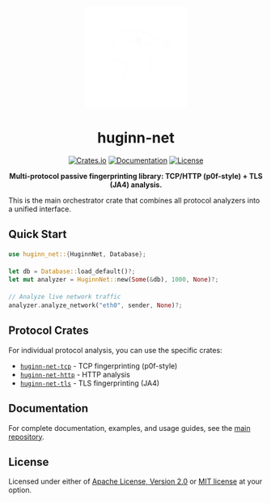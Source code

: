 <div align="center">
  <img src="https://raw.githubusercontent.com/biandratti/huginn-net/master/huginn-net.svg" alt="Huginn Net Logo" width="200"/>
  
  # huginn-net

  [![Crates.io](https://img.shields.io/crates/v/huginn-net.svg)](https://crates.io/crates/huginn-net)
  [![Documentation](https://docs.rs/huginn-net/badge.svg)](https://docs.rs/huginn-net)
  [![License](https://img.shields.io/badge/license-MIT%2FApache--2.0-blue.svg)](https://github.com/biandratti/huginn-net#license)

  **Multi-protocol passive fingerprinting library: TCP/HTTP (p0f-style) + TLS (JA4) analysis.**
</div>

This is the main orchestrator crate that combines all protocol analyzers into a unified interface.

## Quick Start

```rust
use huginn_net::{HuginnNet, Database};

let db = Database::load_default()?;
let mut analyzer = HuginnNet::new(Some(&db), 1000, None)?;

// Analyze live network traffic
analyzer.analyze_network("eth0", sender, None)?;
```

## Protocol Crates

For individual protocol analysis, you can use the specific crates:

- [`huginn-net-tcp`](https://crates.io/crates/huginn-net-tcp) - TCP fingerprinting (p0f-style)
- [`huginn-net-http`](https://crates.io/crates/huginn-net-http) - HTTP analysis  
- [`huginn-net-tls`](https://crates.io/crates/huginn-net-tls) - TLS fingerprinting (JA4)

## Documentation

For complete documentation, examples, and usage guides, see the [main repository](https://github.com/biandratti/huginn-net).

## License

Licensed under either of [Apache License, Version 2.0](https://github.com/biandratti/huginn-net/blob/master/LICENSE-APACHE) or [MIT license](https://github.com/biandratti/huginn-net/blob/master/LICENSE-MIT) at your option.
